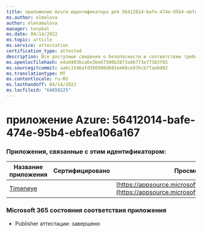 ```yaml
---
title: приложение Azure идентификатора для 56412014-bafe-474e-95b4-ebfea106a167
ms.author: elmalova
author: elenamalova
manager: tonybal
ms.date: 04/14/2022
ms.topic: article
ms.service: attestation
certification_type: attested
description: Все доступные сведения о безопасности и соответствии требованиям для 56412014-bafe-474e-95b4-ebfea106a167.
ms.openlocfilehash: e4ad403bca6e3be67500b2873a4b773e77383f85
ms.sourcegitcommit: aa6c1546afd356990d681ee68ce976cb7faebd02
ms.translationtype: MT
ms.contentlocale: ru-RU
ms.lasthandoff: 04/14/2022
ms.locfileid: "64859225"
---
```

# <a name="azure-app-id-56412014-bafe-474e-95b4-ebfea106a167"></a>приложение Azure: 56412014-bafe-474e-95b4-ebfea106a167


### <a name="apps-associated-with-this-id"></a>Приложения, связанные с этим идентификатором:
| **Название приложения** | **Сертифицировано** | **Просмотр в AppSource** |
|--------------|---------------|-----------------------|
| [Timeneye](../forward/WA200001950.md) |  | [https://appsource.microsoft.com/product/office/WA200001950](https://appsource.microsoft.com/product/office/WA200001950) |

### <a name="microsoft-365-app-compliance-status"></a>Microsoft 365 состояния соответствия приложения
- Publisher аттестации: завершено
